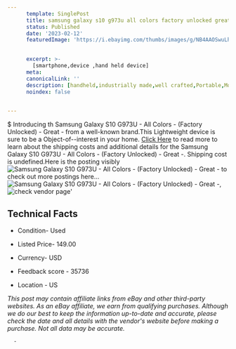 ```yaml
---
      template: SinglePost
      title: samsung galaxy s10 g973u all colors factory unlocked great 
      status: Published
      date: '2023-02-12'
      featuredImage: 'https://i.ebayimg.com/thumbs/images/g/NB4AAOSwuLhhQKA-/s-l225.jpg'
       

      excerpt: >-
        [smartphone,device ,hand held device]
      meta:
      canonicalLink: ''
      description: [handheld,industrially made,well crafted,Portable,Mobile,Compact,Convenient,Lightweight,Maneuverable,Man-portable,Miniature,Carriable,Hand-held,Light,Holdable,Transportable,Mobile device,Pocket-sized,On-the-go,Wireless,Cordless,Compact size,Convenient size, smartphone,device ,hand held device]
      noindex: false
      

---
```

$
      Introducing th Samsung Galaxy S10 G973U - All Colors - (Factory Unlocked) - Great - from a well-known brand.This Lightweight device  is sure to be a Object-of--interest in your home. [Click Here](https://www.ebay.com/itm/255107328901?hash=item3b6594eb85%3Ag%3ANB4AAOSwuLhhQKA-&mkevt=1&mkcid=1&mkrid=711-53200-19255-0&campid=%253CePNCampaignId%253E&customid=%253CreferenceId%253E&toolid=10049) to read more to learn about the shipping costs and additional details for the Samsung Galaxy S10 G973U - All Colors - (Factory Unlocked) - Great -. Shipping cost is undefined.Here is the posting visibly ![Samsung Galaxy S10 G973U - All Colors - (Factory Unlocked) - Great -](https://i.ebayimg.com/thumbs/images/g/NB4AAOSwuLhhQKA-/s-l225.jpg) to check out more postings here... ![Samsung Galaxy S10 G973U - All Colors - (Factory Unlocked) - Great -](https://i.ebayimg.com/images/g/NB4AAOSwuLhhQKA-/s-l1200.jpg), ![check vendor page](https://origin-galleryplus.ebayimg.com/ws/web/255107328901_2_0_1/225x225.jpg,https://origin-galleryplus.ebayimg.com/ws/web/255107328901_3_0_1/225x225.jpg,https://origin-galleryplus.ebayimg.com/ws/web/255107328901_4_0_1/225x225.jpg,https://origin-galleryplus.ebayimg.com/ws/web/255107328901_5_0_1/225x225.jpg,https://origin-galleryplus.ebayimg.com/ws/web/255107328901_6_0_1/225x225.jpg,https://origin-galleryplus.ebayimg.com/ws/web/255107328901_7_0_1/225x225.jpg,https://origin-galleryplus.ebayimg.com/ws/web/255107328901_8_0_1/225x225.jpg,https://origin-galleryplus.ebayimg.com/ws/web/255107328901_9_0_1/225x225.jpg,https://origin-galleryplus.ebayimg.com/ws/web/255107328901_10_0_1/225x225.jpg,https://origin-galleryplus.ebayimg.com/ws/web/255107328901_11_0_1/225x225.jpg,https://origin-galleryplus.ebayimg.com/ws/web/255107328901_12_0_1/225x225.jpg)'

      

 ## Technical Facts 



     
      

 - Condition- Used 


      

 - Listed Price- 149.00 


      

 - Currency- USD 


      

 - Feedback score - 35736 


      

 - Location - US 


      
      

 *_This post may contain affiliate links from eBay and other third-party websites. As an eBay affiliate, we earn from qualifying purchases. Although we do our best to keep the information up-to-date and accurate, please check the date and all details with the vendor's website before making a purchase. Not all data may be accurate._*




      -
